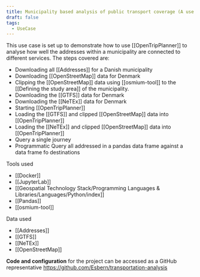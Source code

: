 ```yaml
---
title: Municipality based analysis of public transport coverage (A use case)
draft: false
tags:
  - UseCase
---
```

 
This use case is set up to demonstrate how to use [[OpenTripPlanner]] to analyse how well the addresses within a municipality are connected to different services.
The steps covered are:
- Downloading all [[Addresses]] for a Danish municipality
- Downloading [[OpenStreetMap]] data for Denmark
- Clipping the [[OpenStreetMap]] data using [[osmium-tool]] to the [[Defining the study area]] of the municipality.
- Downloading the [[GTFS]] data for Denmark
- Downloading the [[NeTEx]] data for Denmark
- Starting [[OpenTripPlanner]]
- Loading the [[GTFS]] and clipped [[OpenStreetMap]] data into [[OpenTripPlanner]]
- Loading the [[NeTEx]] and clipped [[OpenStreetMap]] data into [[OpenTripPlanner]]
- Query a single journey
- Programmatic Query all addressed  in a pandas data frame against a data frame fo destinations

Tools used
- [[Docker]]
- [[JupyterLab]]
- [[Geospatial Technology Stack/Programming Languages & Libraries/Languages/Python/index]]
- [[Pandas]]
- [[osmium-tool]]

Data used
- [[Addresses]]
- [[GTFS]]
- [[NeTEx]]
- [[OpenStreetMap]]

**Code and configuration** for the project can be accessed as a GitHub representative https://github.com/Esbern/transportation-analysis
